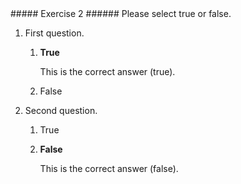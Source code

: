 <div markdown="1" class="activity" data-id="activity-yn">
##### Exercise 2
###### Please select true or false.

1. First question.

    1. **True**
    
        This is the correct answer (true).
  
    2. False

2. Second question.

    1. True
    2. **False**
        
        This is the correct answer (false).
    
</div>